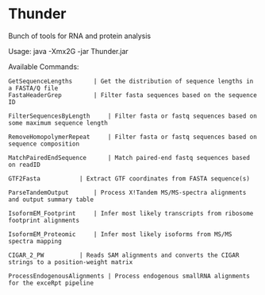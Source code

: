 # Thunder
Bunch of tools for RNA and protein analysis

Usage:	 java -Xmx2G -jar Thunder.jar <Command>

Available Commands: 

	GetSequenceLengths		| Get the distribution of sequence lengths in a FASTA/Q file
	FastaHeaderGrep			| Filter fasta sequences based on the sequence ID

	FilterSequencesByLength		| Filter fasta or fastq sequences based on some maximum sequence length

	RemoveHomopolymerRepeat		| Filter fasta or fastq sequences based on sequence composition

	MatchPairedEndSequence		| Match paired-end fastq sequences based on readID

	GTF2Fasta			| Extract GTF coordinates from FASTA sequence(s)

	ParseTandemOutput		| Process X!Tandem MS/MS-spectra alignments and output summary table

	IsoformEM_Footprint		| Infer most likely transcripts from ribosome footprint alignments

	IsoformEM_Proteomic		| Infer most likely isoforms from MS/MS spectra mapping

	CIGAR_2_PW			| Reads SAM alignments and converts the CIGAR strings to a position-weight matrix

	ProcessEndogenousAlignments	| Process endogenous smallRNA alignments for the exceRpt pipeline

